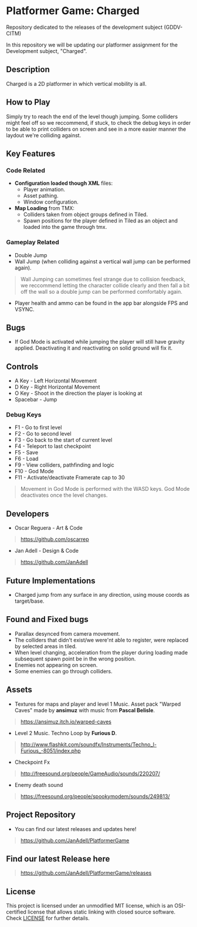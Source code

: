 # Platformer Game: Charged

Repository dedicated to the releases of the development subject (GDDV-CITM)

In this repository we will be updating our platformer assignment for the Development subject, "Charged".

## Description

Charged is a 2D platformer in which vertical mobility is all. 

## How to Play

Simply try to reach the end of the level though jumping. Some colliders might feel off so we reccommend, if stuck, to check the debug keys in order to be able to print colliders on screen and see in a more easier manner the laydout we're colliding against.

## Key Features

### Code Related

* **Configuration loaded though XML** files:
  * Player animation.
  * Asset pathing.
  * Window configuration.
* **Map Loading** from TMX:
  * Colliders taken from object groups defined in Tiled.
  * Spawn positions for the player defined in Tiled as an object and loaded into the game through tmx.
  
 ### Gameplay Related
  
* Double Jump
* Wall Jump (when colliding against a vertical wall jump can be performed again).
> Wall Jumping can sometimes feel strange due to collision feedback, we reccommend letting the character collide clearly and then fall a bit off the wall so a double jump can be performed comfortably again.
* Player health and ammo can be found in the app bar alongside FPS and VSYNC.

## Bugs

* If God Mode is activated while jumping the player will still have gravity applied. Deactivating it and reactivating on solid ground will fix it.

## Controls

* A Key - Left Horizontal Movement
* D Key - Right Horizontal Movement
* O Key - Shoot in the direction the player is looking at
* Spacebar - Jump

### Debug Keys

* F1 - Go to first level
* F2 - Go to second level
* F3 - Go back to the start of current level
* F4 - Teleport to last checkpoint
* F5 - Save
* F6 - Load
* F9 - View colliders, pathfinding and logic
* F10 - God Mode
* F11 - Activate/deactivate Framerate cap to 30
> Movement in God Mode is performed with the WASD keys. God Mode deactivates once the level changes.

## Developers

* Oscar Reguera - Art & Code
> https://github.com/oscarrep

* Jan Adell - Design & Code
> https://github.com/JanAdell

## Future Implementations

* Charged jump from any surface in any direction, using mouse coords as target/base.

## Found and Fixed bugs

* Parallax desynced from camera movement.
* The colliders that didn't exist/we were'nt able to register, were replaced by selected areas in tiled.
* When level changing, acceleration from the player during loading made subsequent spawn point be in the wrong position.
* Enemies not appearing on screen.
* Some enemies can go through colliders.



## Assets

* Textures for maps and player and level 1 Music. Asset pack "Warped Caves" made by **ansimuz** with music from **Pascal Belisle**.
> https://ansimuz.itch.io/warped-caves

* Level 2 Music. Techno Loop by **Furious D**.
> http://www.flashkit.com/soundfx/Instruments/Techno_l-Furious_-8051/index.php

* Checkpoint Fx
> http://freesound.org/people/GameAudio/sounds/220207/

* Enemy death sound
> https://freesound.org/people/spookymodem/sounds/249813/

## Project Repository

* You can find our latest releases and updates here!

> https://github.com/JanAdell/PlatformerGame

## Find our latest Release here

> https://github.com/JanAdell/PlatformerGame/releases

## License

This project is licensed under an unmodified MIT license, which is an OSI-certified license that allows static linking with closed source software. Check [LICENSE](LICENSE) for further details.




